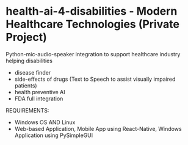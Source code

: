 # health-ai-4-disabilities - Modern Healthcare Technologies (Private Project)
Python-mic-audio-speaker integration to support healthcare industry helping disabilities

- disease finder
- side-effects of drugs (Text to Speech to assist visually impaired patients)
- health preventive AI
- FDA full integration

REQUIREMENTS:
- Windows OS AND Linux
- Web-based Application, Mobile App using React-Native, Windows Application using PySimpleGUI
